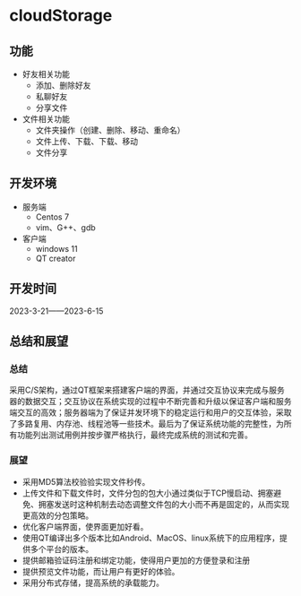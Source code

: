 # cloudStorage

## 功能

- 好友相关功能
  - 添加、删除好友
  - 私聊好友
  - 分享文件
- 文件相关功能
  - 文件夹操作（创建、删除、移动、重命名）
  - 文件上传、下载、下载、移动
  - 文件分享

## 开发环境

- 服务端
  - Centos 7
  - vim、G++、gdb
- 客户端
  - windows 11
  - QT creator

## 开发时间

2023-3-21——2023-6-15

## 总结和展望

### 总结

​	采用C/S架构，通过QT框架来搭建客户端的界面，并通过交互协议来完成与服务器的数据交互；交互协议在系统实现的过程中不断完善和升级以保证客户端和服务端交互的高效；服务器端为了保证并发环境下的稳定运行和用户的交互体验，采取了多路复用、内存池、线程池等一些技术。最后为了保证系统功能的完整性，为所有功能列出测试用例并按步骤严格执行，最终完成系统的测试和完善。

### 展望

- 采用MD5算法校验验实现文件秒传。
- 上传文件和下载文件时，文件分包的包大小通过类似于TCP慢启动、拥塞避免、拥塞发送时这种机制去动态调整文件包的大小而不再是固定的，从而实现更高效的分包策略。
- 优化客户端界面，使界面更加好看。
- 使用QT编译出多个版本比如Android、MacOS、linux系统下的应用程序，提供多个平台的版本。
- 提供邮箱验证码注册和绑定功能，使得用户更加的方便登录和注册
- 提供预览文件功能，而让用户有更好的体验。
- 采用分布式存储，提高系统的承载能力。